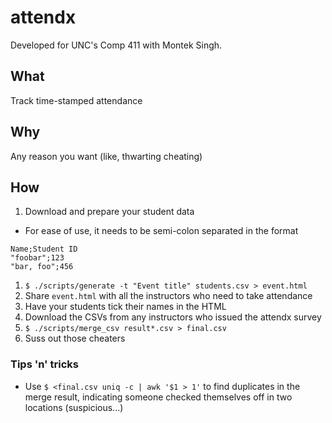 # attendx

Developed for UNC's Comp 411 with Montek Singh.

## What

Track time-stamped attendance

## Why

Any reason you want (like, thwarting cheating)

## How

1. Download and prepare your student data
  - For ease of use, it needs to be semi-colon separated in the format
```
Name;Student ID
"foobar";123
"bar, foo";456
```
1. `$ ./scripts/generate -t "Event title" students.csv > event.html`
1. Share `event.html` with all the instructors who need to take attendance
1. Have your students tick their names in the HTML
1. Download the CSVs from any instructors who issued the attendx survey
1. `$ ./scripts/merge_csv result*.csv > final.csv`
1. Suss out those cheaters

### Tips 'n' tricks

- Use `$ <final.csv uniq -c | awk '$1 > 1'` to find duplicates in the merge
  result, indicating someone checked themselves off in two locations
  (suspicious...)
